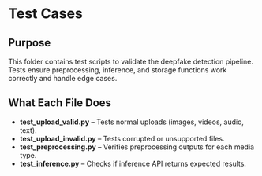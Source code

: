 # Test Cases

## Purpose
This folder contains test scripts to validate the deepfake detection pipeline. Tests ensure preprocessing, inference, and storage functions work correctly and handle edge cases.

## What Each File Does
- **test_upload_valid.py** – Tests normal uploads (images, videos, audio, text).  
- **test_upload_invalid.py** – Tests corrupted or unsupported files.  
- **test_preprocessing.py** – Verifies preprocessing outputs for each media type.  
- **test_inference.py** – Checks if inference API returns expected results.  
